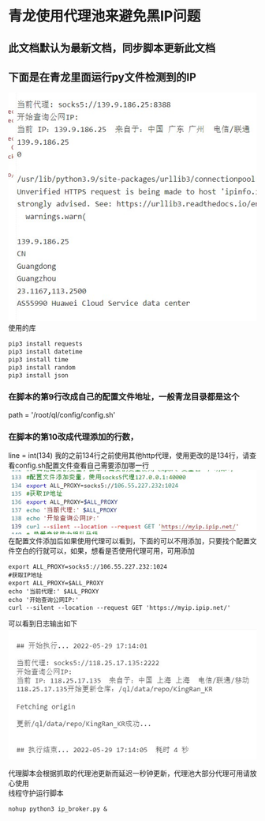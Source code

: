 # 青龙使用代理池来避免黑IP问题
## 此文档默认为最新文档，同步脚本更新此文档
## 下面是在青龙里面运行py文件检测到的IP
<img src="./img/demo.jpg" alt="">
<br>
使用的库

```
pip3 install requests
pip3 install datetime
pip3 install time
pip3 install random
pip3 install json
```

### 在脚本的第9行改成自己的配置文件地址，一般青龙目录都是这个
path = '/root/ql/config/config.sh'
### 在脚本的第10改成代理添加的行数，
line = int(134)
我的之前134行之前使用其他http代理，使用更改的是134行，请查看config.sh配置文件查看自己需要添加哪一行
<br>
<img src="./img/htt.jpg" alt="">
<br>
在配置文件添加后如果使用代理可以看到，下面的可以不用添加，只要找个配置文件空白的行就可以，如果，想看是否使用代理可用，可用添加

```
export ALL_PROXY=socks5://106.55.227.232:1024
#获取IP地址
export ALL_PROXY=$ALL_PROXY
echo '当前代理:' $ALL_PROXY
echo '开始查询公网IP:'
curl --silent --location --request GET 'https://myip.ipip.net/'
```
可以看到日志输出如下
<br>
<img src="./img/sc.jpg" alt="">


代理脚本会根据抓取的代理池更新而延迟一秒钟更新，代理池大部分代理可用请放心使用
<br>
线程守护运行脚本
```
nohup python3 ip_broker.py &
```

